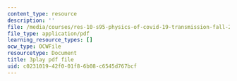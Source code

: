 ```yaml
---
content_type: resource
description: ''
file: /media/courses/res-10-s95-physics-of-covid-19-transmission-fall-2020/c023101942f001f86b08c6545d767bcf_2Y__Z_PgAxQ.pdf
file_type: application/pdf
learning_resource_types: []
ocw_type: OCWFile
resourcetype: Document
title: 3play pdf file
uid: c0231019-42f0-01f8-6b08-c6545d767bcf
---
```

